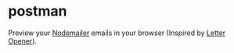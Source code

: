 postman
=======

Preview your [Nodemailer](https://github.com/andris9/Nodemailer) emails in your browser (Inspired by [Letter Opener](https://github.com/ryanb/letter_opener)).